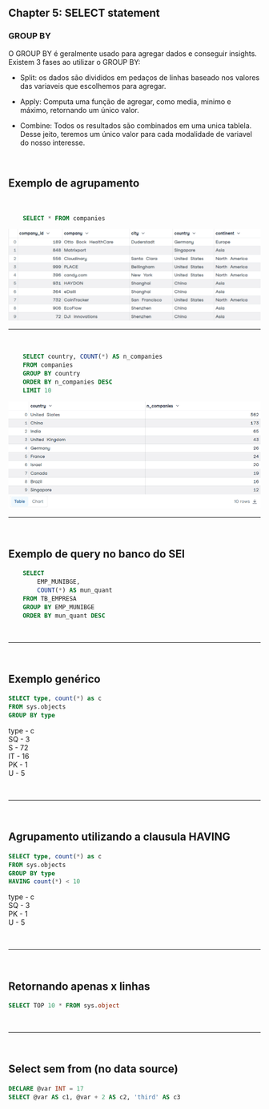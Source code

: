 ## Chapter 5: SELECT statement

### GROUP BY
O GROUP BY é geralmente usado para agregar dados e conseguir insights. Existem 3 fases ao utilizar o GROUP BY:

- Split: os dados são divididos em pedaços de linhas baseado nos valores das variaveis que escolhemos para agregar.

- Apply: Computa uma função de agregar, como media, minimo e máximo, retornando um único valor.

- Combine: Todos os resultados são combinados em uma unica tablela. Desse jeito, teremos um único valor para cada modalidade de variavel do nosso interesse.

<br>

## Exemplo de agrupamento
<br>

```sql
    SELECT * FROM companies
```
<img src="./select_all.png">

<br>
<hr>
<br>

```sql
    SELECT country, COUNT(*) AS n_companies
    FROM companies
    GROUP BY country
    ORDER BY n_companies DESC
    LIMIT 10
```
<img src="./select_group.png">

<br>
<hr>
<br>

## Exemplo de query no banco do SEI
```sql
    SELECT 
        EMP_MUNIBGE, 
        COUNT(*) AS mun_quant 
    FROM TB_EMPRESA 
    GROUP BY EMP_MUNIBGE 
    ORDER BY mun_quant DESC
```

<br>
<hr>
<br>

## Exemplo genérico
```sql
SELECT type, count(*) as c
FROM sys.objects
GROUP BY type

```
type - c <br>
SQ - 3 <br>
S - 72 <br>
IT - 16 <br>
PK - 1 <br>
U - 5 <br>

<br>
<hr>
<br>

## Agrupamento utilizando a clausula HAVING

```sql
SELECT type, count(*) as c
FROM sys.objects
GROUP BY type
HAVING count(*) < 10
```

type - c <br>
SQ - 3 <br>
PK - 1 <br>
U - 5 <br>

<br>
<hr>
<br>

## Retornando apenas x linhas
```sql
SELECT TOP 10 * FROM sys.object
```

<br>
<hr>
<br>

## Select sem from (no data source)
```sql
DECLARE @var INT = 17
SELECT @var AS c1, @var + 2 AS c2, 'third' AS c3
```